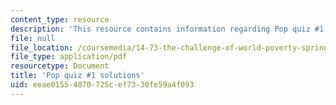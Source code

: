 ```yaml
---
content_type: resource
description: 'This resource contains information regarding Pop quiz #1 solutions.'
file: null
file_location: /coursemedia/14-73-the-challenge-of-world-poverty-spring-2011/eeae01554070725cef7330fe59a4f093_MIT14_73S11_quiz1_sol.pdf
file_type: application/pdf
resourcetype: Document
title: 'Pop quiz #1 solutions'
uid: eeae0155-4070-725c-ef73-30fe59a4f093
---
```

